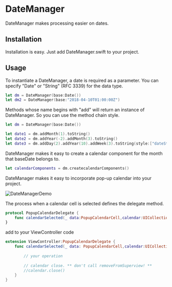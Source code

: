 # DateManager

DateManager makes processing easier on dates.

## Installation
Installation is easy. Just add DateManager.swift to your project.

## Usage
To instantiate a DateManager, a date is required as a parameter.
You can specify "Date" or "String" (RFC 3339) for the data type.
```swift
let dm = DateManager(base:Date())
let dm2 = DateManager(base:"2018-04-10T01:00:00Z")
```

Methods whose name begins with "add" will return an instance of DateManager. So you can use the method chain style.
```swift
let dm = DateManager(base:Date())

let date1 = dm.addMonth(1).toString()
let date2 = dm.addYear(-2).addMonth(3).toString()
let date3 = dm.addDay(2).addYear(10).addWeek(3).toString(style:["dateStyle":.full])
```

DateManager makes it easy to create a calendar component for the month that baseDate belongs to.
```swift
let calendarComponents = dm.createcalendarComponents()
```

DateManager makes it easy to incorporate pop-up calendar into your project.

![DateManagerDemo](https://user-images.githubusercontent.com/13625204/34709402-72ad1064-f55a-11e7-8d6b-57341d5f49ab.png "sample")


The process when a calendar cell is selected defines the delegate method.

```swift
protocol PopupCalendarDelegate {
    func calendarSelected(_ data:PopupCalendarCell,calendar:UICollectionView)
}
```

add to your ViewController code
```swift
extension ViewController:PopupCalendarDelegate {
    func calendarSelected(_ data: PopupCalendarCell,calendar:UICollectionView) {
        
        // your operation
        
        // calendar close. ** don't call removeFromSuperview! **
        //calendar.close()
    }
}
```



